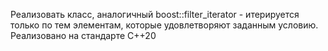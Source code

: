 Реализовать класс, аналогичный boost::filter_iterator - итерируется только по тем элементам, которые удовлетворяют заданным условию.
Реализовано на стандарте C++20
